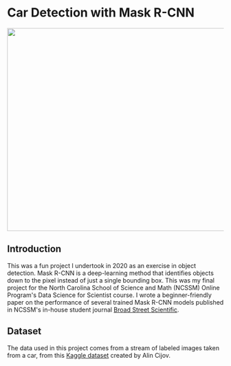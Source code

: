 # Car Detection with Mask R-CNN

<p align="center">
  <img width="645" height="471" src="https://media.discordapp.net/attachments/691412588654886932/1126309040838955008/image.png?width=645&height=471">
</p>

## Introduction
This was a fun project I undertook in 2020 as an exercise in object detection. Mask R-CNN is a deep-learning method that identifies objects down to the pixel instead of just a single bounding box. This was my final project for the North Carolina School of Science and Math (NCSSM) Online Program's Data Science for Scientist course. I wrote a beginner-friendly paper on the performance of several trained Mask R-CNN models published in NCSSM's in-house student journal [Broad Street Scientific](https://issuu.com/ncssmedu/docs/bss2021/62).

## Dataset
The data used in this project comes from a stream of labeled images taken from a car, from this [Kaggle dataset](https://www.kaggle.com/datasets/alincijov/self-driving-cars) created by Alin Cijov.
